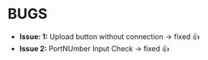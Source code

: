 # BUGS

- **Issue: 1:** Upload button without connection -> fixed :+1:
- **Issue 2:** PortNUmber Input Check -> fixed :+1: